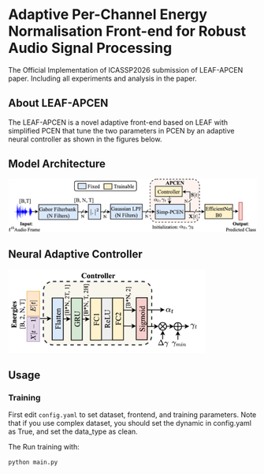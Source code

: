 # Adaptive Per-Channel Energy Normalisation Front-end for Robust Audio Signal Processing

The Official Implementation of ICASSP2026 submission of LEAF-APCEN paper. Including all experiments and analysis in the paper.

## About LEAF-APCEN
The LEAF-APCEN is a novel adaptive front-end based on LEAF with simplified PCEN that tune the two parameters in PCEN by an adaptive neural controller as shown in the figures below.

## Model Architecture
![Model Archirtecture](images/Adaptive_PCEN_model_v2.png)

## Neural Adaptive Controller
<img src="images/Adaptive_PCEN_controller.png" alt="Neural Adaptive Controller" width="400"/>

## Usage

### Training
First edit `config.yaml` to set dataset, frontend, and training parameters. Note that if you use complex dataset, you should set the dynamic in config.yaml as True, and set the data_type as clean.

The Run training with:
```bash
python main.py
```
